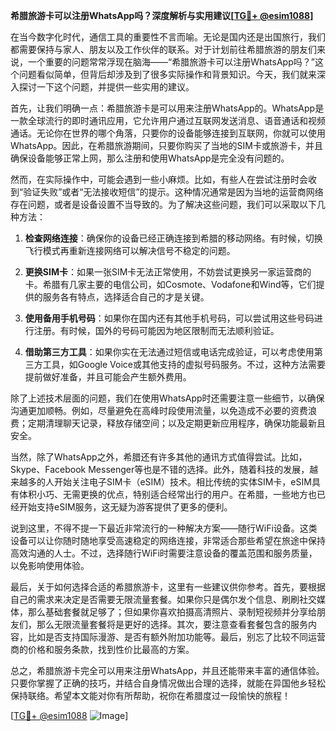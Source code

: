 **希腊旅游卡可以注册WhatsApp吗？深度解析与实用建议[[TG💪+ @esim1088](https://t.me/s/esim1088)]**

在当今数字化时代，通信工具的重要性不言而喻。无论是国内还是出国旅行，我们都需要保持与家人、朋友以及工作伙伴的联系。对于计划前往希腊旅游的朋友们来说，一个重要的问题常常浮现在脑海——“希腊旅游卡可以注册WhatsApp吗？”这个问题看似简单，但背后却涉及到了很多实际操作和背景知识。今天，我们就来深入探讨一下这个问题，并提供一些实用的建议。

首先，让我们明确一点：希腊旅游卡是可以用来注册WhatsApp的。WhatsApp是一款全球流行的即时通讯应用，它允许用户通过互联网发送消息、语音通话和视频通话。无论你在世界的哪个角落，只要你的设备能够连接到互联网，你就可以使用WhatsApp。因此，在希腊旅游期间，只要你购买了当地的SIM卡或旅游卡，并且确保设备能够正常上网，那么注册和使用WhatsApp是完全没有问题的。

然而，在实际操作中，可能会遇到一些小麻烦。比如，有些人在尝试注册时会收到“验证失败”或者“无法接收短信”的提示。这种情况通常是因为当地的运营商网络存在问题，或者是设备设置不当导致的。为了解决这些问题，我们可以采取以下几种方法：

1. **检查网络连接**：确保你的设备已经正确连接到希腊的移动网络。有时候，切换飞行模式再重新连接网络可以解决信号不稳定的问题。
   
2. **更换SIM卡**：如果一张SIM卡无法正常使用，不妨尝试更换另一家运营商的卡。希腊有几家主要的电信公司，如Cosmote、Vodafone和Wind等，它们提供的服务各有特点，选择适合自己的才是关键。

3. **使用备用手机号码**：如果你在国内还有其他手机号码，可以尝试用这些号码进行注册。有时候，国外的号码可能因为地区限制而无法顺利验证。

4. **借助第三方工具**：如果你实在无法通过短信或电话完成验证，可以考虑使用第三方工具，如Google Voice或其他支持的虚拟号码服务。不过，这种方法需要提前做好准备，并且可能会产生额外费用。

除了上述技术层面的问题，我们在使用WhatsApp时还需要注意一些细节，以确保沟通更加顺畅。例如，尽量避免在高峰时段使用流量，以免造成不必要的资费浪费；定期清理聊天记录，释放存储空间；以及定期更新应用程序，确保功能最新且安全。

当然，除了WhatsApp之外，希腊还有许多其他的通讯方式值得尝试。比如，Skype、Facebook Messenger等也是不错的选择。此外，随着科技的发展，越来越多的人开始关注电子SIM卡（eSIM）技术。相比传统的实体SIM卡，eSIM具有体积小巧、无需更换的优点，特别适合经常出行的用户。在希腊，一些地方也已经开始支持eSIM服务，这无疑为游客提供了更多的便利。

说到这里，不得不提一下最近非常流行的一种解决方案——随行WiFi设备。这类设备可以让你随时随地享受高速稳定的网络连接，非常适合那些希望在旅途中保持高效沟通的人士。不过，选择随行WiFi时需要注意设备的覆盖范围和服务质量，以免影响使用体验。

最后，关于如何选择合适的希腊旅游卡，这里有一些建议供你参考。首先，要根据自己的需求来决定是否需要无限流量套餐。如果你只是偶尔发个信息、刷刷社交媒体，那么基础套餐就足够了；但如果你喜欢拍摄高清照片、录制短视频并分享给朋友们，那么无限流量套餐将是更好的选择。其次，要注意查看套餐包含的服务内容，比如是否支持国际漫游、是否有额外附加功能等。最后，别忘了比较不同运营商的价格和服务条款，找到性价比最高的方案。

总之，希腊旅游卡完全可以用来注册WhatsApp，并且还能带来丰富的通信体验。只要你掌握了正确的技巧，并结合自身情况做出合理的选择，就能在异国他乡轻松保持联络。希望本文能对你有所帮助，祝你在希腊度过一段愉快的旅程！

[[TG💪+ @esim1088](https://t.me/s/esim1088) ![Image](https://i.postimg.cc/4NQfJmqS/Snipaste-2025-05-13-00-14-12.png)]